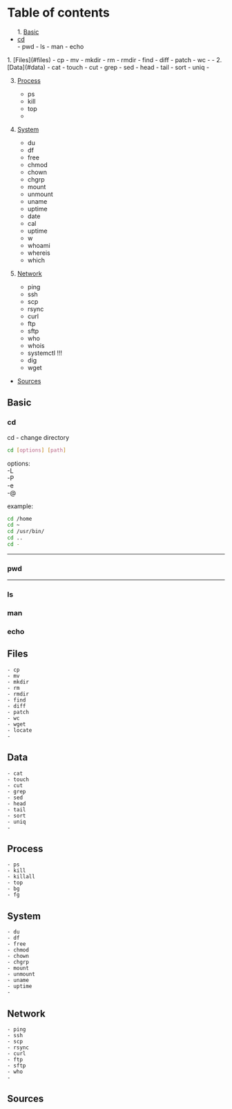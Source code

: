 <h1 id="commands"> Table of contents </h1>
<nav>
<ul>
1. <a href="#basic">Basic</a>
    <li><a href="#cd">cd</a> </li>
    - pwd
    - ls
    - man
    - echo
  </ul>
</nav>
1. [Files](#files)
    - cp
    - mv
    - mkdir
    - rm
    - rmdir
    - find
    - diff
    - patch
    - wc
    - 
    -
2. [Data](#data)
    - cat
    - touch
    - cut
    - grep
    - sed
    - head
    - tail
    - sort
    - uniq
    -

3. [Process](#process)
    - ps
    - kill
    - top
    -

4. [System](#system) 
    - du
    - df
    - free
    - chmod
    - chown
    - chgrp
    - mount
    - unmount
    - uname
    - uptime
    - date
    - cal
    - uptime
    - w
    - whoami
    - whereis
    - which 



6. [Network](#network) 
    - ping
    - ssh
    - scp
    - rsync
    - curl
    - ftp
    - sftp
    - who
    - whois
    - systemctl !!!
    - dig
    - wget

- [Sources](#sources)

<h2 id="basic"> Basic </h2>
<h3 id="cd"> cd </h3>
<p> cd - change directory
      
```bash
cd [options] [path] 
```
options:
<br> -L
<br> -P
<br> -e
<br> -@

example:
```bash
cd /home 
cd ~
cd /usr/bin/
cd ..
cd -
```

</p>

-----

<h3> pwd </h3>
<p>

</p>

-----

### ls
### man
### echo 

## Files
    - cp
    - mv
    - mkdir
    - rm
    - rmdir
    - find
    - diff
    - patch
    - wc
    - wget
    - locate
    - 

## Data
    - cat
    - touch
    - cut
    - grep
    - sed
    - head
    - tail
    - sort
    - uniq
    -

## Process
    - ps
    - kill
    - killall
    - top
    - bg
    - fg

## System
    - du
    - df
    - free
    - chmod
    - chown
    - chgrp
    - mount
    - unmount
    - uname
    - uptime
    -

## Network
    - ping
    - ssh
    - scp
    - rsync
    - curl
    - ftp
    - sftp
    - who
    - 


## Sources